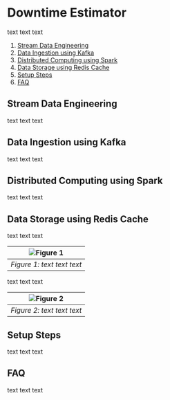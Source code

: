 # Downtime Estimator

text text text

1. [Stream Data Engineering](README.md#stream-data-engineering)
2. [Data Ingestion using Kafka](README.md#data-ingestion-using-kafka)
3. [Distributed Computing using Spark](README.md#distributed-computing-using-spark)
4. [Data Storage using Redis Cache](README.md#data-storage-using-redis-cache)
5. [Setup Steps](README.md#setup-steps)
6. [FAQ](README.md#faq)

## Stream Data Engineering
text text text

## Data Ingestion using Kafka
text text text

## Distributed Computing using Spark
text text text

## Data Storage using Redis Cache
text text text

| ![Figure 1](./images/figure_1.png) | 
|:--:| 
| *Figure 1: text text text* |

text text text

| ![Figure 2](./images/figure_2.png) | 
|:--:| 
| *Figure 2: text text text* |

## Setup Steps
text text text

## FAQ
text text text

